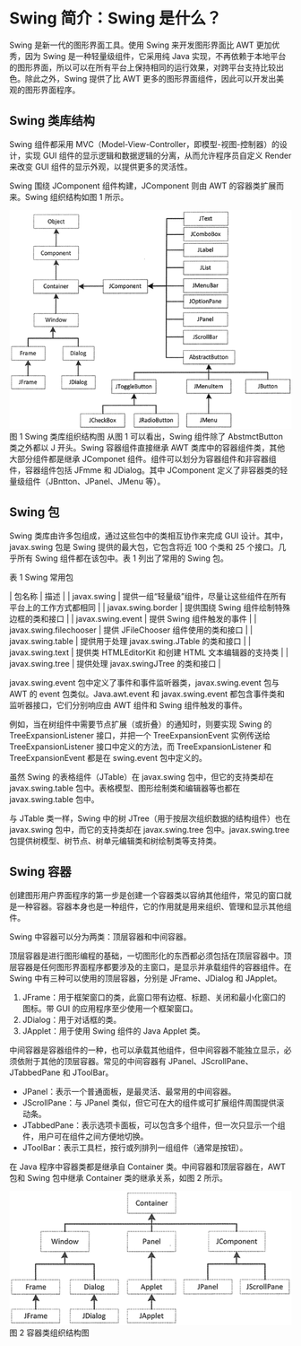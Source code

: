 # Swing 简介：Swing 是什么？

Swing 是新一代的图形界面工具。使用 Swing 来开发图形界面比 AWT 更加优秀，因为 Swing 是一种轻量级组件，它采用纯 Java 实现，不再依赖于本地平台的图形界面，所以可以在所有平台上保持相同的运行效果，对跨平台支持比较出色。除此之外，Swing 提供了比 AWT 更多的图形界面组件，因此可以开发出美观的图形界面程序。

## Swing 类库结构

Swing 组件都采用 MVC（Model-View-Controller，即模型-视图-控制器）的设计，实现 GUI 组件的显示逻辑和数据逻辑的分离，从而允许程序员自定义 Render 来改变 GUI 组件的显示外观，以提供更多的灵活性。

Swing 围绕 JComponent 组件构建，JComponent 则由 AWT 的容器类扩展而来。Swing 组织结构如图 1 所示。

![Swing 类库组织结构图](img/e2783e755449f87b123e537a587c241c.jpg)
图 1 Swing 类库组织结构图
从图 1 可以看出，Swing 组件除了 AbstmctButton 类之外都以 J 开头。Swing 容器组件直接继承 AWT 类库中的容器组件类，其他大部分组件都是继承 JComponet 组件。组件可以划分为容器组件和非容器组件，容器组件包括 JFmme 和 JDialog。其中 JComponent 定义了非容器类的轻量级组件（JBntton、JPanel、JMenu 等）。

## Swing 包

Swing 类库由许多包组成，通过这些包中的类相互协作来完成 GUI 设计。其中，javax.swing 包是 Swing 提供的最大包，它包含将近 100 个类和 25 个接口。几乎所有 Swing 组件都在该包中。表 1 列出了常用的 Swing 包。

表 1 Swing 常用包

| 包名称 | 描述 |
| javax.swing | 提供一组“轻量级”组件，尽量让这些组件在所有平台上的工作方式都相同 |
| javax.swing.border | 提供围绕 Swing 组件绘制特殊边框的类和接口 |
| javax.swing.event | 提供 Swing 组件触发的事件 |
| javax.swing.filechooser | 提供 JFileChooser 组件使用的类和接口 |
| javax.swing.table | 提供用于处理 javax.swing.JTable 的类和接口 |
| javax.swing.text | 提供类 HTMLEditorKit 和创建 HTML 文本编辑器的支持类 |
| javax.swing.tree | 提供处理 javax.swingJTree 的类和接口 |

javax.swing.event 包中定义了事件和事件监听器类，javax.swing.event 包与 AWT 的 event 包类似。Java.awt.event 和 javax.swing.event 都包含事件类和监听器接口，它们分别响应由 AWT 组件和 Swing 组件触发的事件。

例如，当在树组件中需要节点扩展（或折叠）的通知时，则要实现 Swing 的 TreeExpansionListener 接口，并把一个 TreeExpansionEvent 实例传送给 TreeExpansionListener 接口中定义的方法，而 TreeExpansionListener 和 TreeExpansionEvent 都是在 swing.event 包中定义的。

虽然 Swing 的表格组件（JTable）在 javax.swing 包中，但它的支持类却在 javax.swing.table 包中。表格模型、图形绘制类和编辑器等也都在 javax.swing.table 包中。

与 JTable 类一样，Swing 中的树 JTree（用于按层次组织数据的结构组件）也在 javax.swing 包中，而它的支持类却在 javax.swing.tree 包中。javax.swing.tree 包提供树模型、树节点、树单元编辑类和树绘制类等支持类。

## Swing 容器

创建图形用户界面程序的第一步是创建一个容器类以容纳其他组件，常见的窗口就是一种容器。容器本身也是一种组件，它的作用就是用来组织、管理和显示其他组件。

Swing 中容器可以分为两类：顶层容器和中间容器。

顶层容器是进行图形编程的基础，一切图形化的东西都必须包括在顶层容器中。顶层容器是任何图形界面程序都要涉及的主窗口，是显示并承载组件的容器组件。在 Swing 中有三种可以使用的顶层容器，分别是 JFrame、JDialog 和 JApplet。

1.  JFrame：用于框架窗口的类，此窗口带有边框、标题、关闭和最小化窗口的图标。带 GUI 的应用程序至少使用一个框架窗口。
2.  JDialog：用于对话框的类。
3.  JApplet：用于使用 Swing 组件的 Java Applet 类。

中间容器是容器组件的一种，也可以承载其他组件，但中间容器不能独立显示，必须依附于其他的顶层容器。常见的中间容器有 JPanel、JScrollPane、JTabbedPane 和 JToolBar。

*   JPanel：表示一个普通面板，是最灵活、最常用的中间容器。
*   JScrollPane：与 JPanel 类似，但它可在大的组件或可扩展组件周围提供滚动条。
*   JTabbedPane：表示选项卡面板，可以包含多个组件，但一次只显示一个组件，用户可在组件之间方便地切换。
*   JToolBar：表示工具栏，按行或列排列一组组件（通常是按钮）。

在 Java 程序中容器类都是继承自 Container 类。中间容器和顶层容器在，AWT 包和 Swing 包中继承 Container 类的继承关系，如图 2 所示。

![](img/c207b75c2a7309d60e51ac6a8c986aaf.jpg)
图 2 容器类组织结构图
